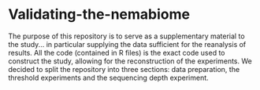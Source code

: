 # Validating-the-nemabiome
The purpose of this repository is to serve as a supplementary material to the study... in particular supplying the data sufficient for the reanalysis of results. All the code (contained in R files) is the exact code used to construct the study, allowing for the reconstruction of the experiments. We decided to split the repository into three sections: data preparation, the threshold experiments and the sequencing depth experiment. 
